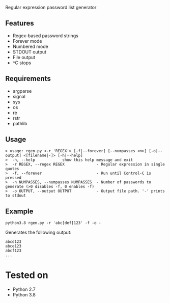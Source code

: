 Regular expression password list generator

## Features

* Regex-based password strings
* Forever mode
* Numbered mode
* STDOUT output
* File output
* ^C stops

## Requirements

* argparse
* signal
* sys
* os
* re
* rstr
* pathlib

## Usage

```
> usage: rgen.py <-r 'REGEX'> [-f|--forever] [--numpasses <n>] [-o|--output] <[filename|-]> [-h|--help]
>  -h, --help            show this help message and exit
>  -r REGEX, --regex REGEX              - Regular expression in single quotes
>  -f, --forever                        - Run until Control-C is pressed
>  -n NUMPASSES, --numpasses NUMPASSES  - Number of passwords to generate (>0 disables -f, 0 enables -f)
>  -o OUTPUT, --output OUTPUT           - Output file path. '-' prints to stdout
```

## Example

```
python3.8 rgen.py -r 'abc[def]123' -f -o -
```

Generates the following output:

```
abcd123
abce123
abcf123
...
```

# Tested on

* Python 2.7
* Python 3.8
